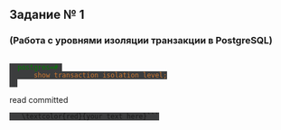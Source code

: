 <style>
    root { 
    background-color: #2b2b2b; 
    }
    code {
        background-color: #3c3d3e;
    }
    code span.hello {
        color: #007f00;
    }
    code span.body {
        color: #cc7832;
    }
</style>
## Задание № 1
### (Работа с уровнями изоляции транзакции в PostgreSQL)
<code>
  <span class="hello">postgres=#</span> <span  class="body">
      show transaction isolation level;
  </span>
</code>

read committed


```{=latex} 
   \textcolor{red}{your text here}```
